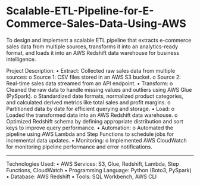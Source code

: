 # Scalable-ETL-Pipeline-for-E-Commerce-Sales-Data-Using-AWS
To design and implement a scalable ETL pipeline that extracts e-commerce sales data from multiple sources, transforms it into an analytics-ready format, and loads it into an AWS Redshift data warehouse for business intelligence.

Project Description:
•	Extract: Collected raw sales data from multiple sources:
o	Source 1: CSV files stored in an AWS S3 bucket.
o	Source 2: Real-time sales data streamed from an API endpoint.
•	Transform:
o	Cleaned the raw data to handle missing values and outliers using AWS Glue (PySpark).
o	Standardized date formats, normalized product categories, and calculated derived metrics like total sales and profit margins.
o	Partitioned data by date for efficient querying and storage.
•	Load:
o	Loaded the transformed data into an AWS Redshift data warehouse.
o	Optimized Redshift schema by defining appropriate distribution and sort keys to improve query performance.
•	Automation:
o	Automated the pipeline using AWS Lambda and Step Functions to schedule jobs for incremental data updates.
•	Monitoring:
o	Implemented AWS CloudWatch for monitoring pipeline performance and error notifications.
________________________________________
Technologies Used:
•	AWS Services: S3, Glue, Redshift, Lambda, Step Functions, CloudWatch
•	Programming Language: Python (Boto3, PySpark)
•	Database: AWS Redshift
•	Tools: SQL Workbench, AWS CLI
